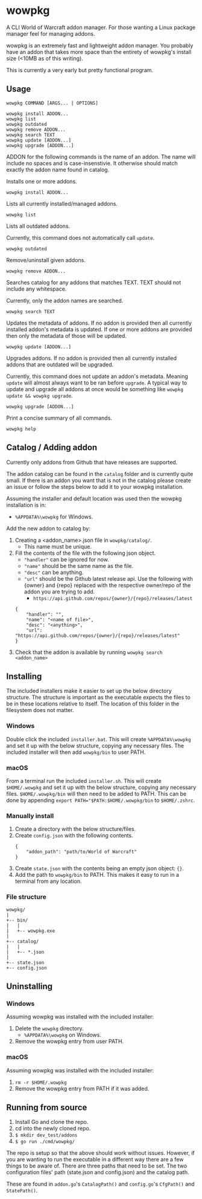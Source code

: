 # wowpkg
A CLI World of Warcraft addon manager. For those wanting a Linux package manager feel for managing addons.

wowpkg is an extremely fast and lightweight addon manager. You probably have an addon that takes more space than the entirety of wowpkg's install size (<10MB as of this writing).

This is currently a very early but pretty functional program.

## Usage
```
wowpkg COMMAND [ARGS... | OPTIONS]

wowpkg install ADDON...
wowpkg list
wowpkg outdated
wowpkg remove ADDON...
wowpkg search TEXT
wowpkg update [ADDON...]
wowpkg upgrade [ADDON...]
```

ADDON for the following commands is the name of an addon. The name will include no spaces and is case-insenstivie. It otherwise should match exactly the addon name found in catalog.


Installs one or more addons.
```
wowpkg install ADDON...
```


Lists all currently installed/managed addons.
```
wowpkg list
```


Lists all outdated addons.

Currently, this command does not automatically call `update`. 
```
wowpkg outdated
```

Remove/uninstall given addons.
```
wowpkg remove ADDON...
```

Searches catalog for any addons that matches TEXT. TEXT should not include any whitespace.

Currently, only the addon names are searched.
```
wowpkg search TEXT
```

Updates the metadata of addons. If no addon is provided then all currently installed addon's metadata is updated. If one or more addons are provided then only the metadata of those will be updated.
```
wowpkg update [ADDON...]
```

Upgrades addons. If no addon is provided then all currently installed addons that are outdated will be upgraded.

Currently, this command does not update an addon's metadata. Meaning `update` will almost always want to be ran before `upgrade`. A typical way to update and upgrade all addons at once would be something like `wowpkg update && wowpkg upgrade`.
```
wowpkg upgrade [ADDON...]
```

Print a concise summary of all commands.
```
wowpkg help
```

## Catalog / Adding addon
Currently only addons from Github that have releases are supported.

The addon catalog can be found in the `catalog` folder and is currently quite small. If there is an addon you want that is not in the catalog please create an issue or follow the steps below to add it to your wowpkg installation.

Assuming the installer and default location was used then the wowpkg installation is in:
- `%APPDATA%\wowpkg` for Windows.

Add the new addon to catalog by:
1. Creating a <addon_name>.json file in `wowpkg/catalog/`.
	- This name must be unique.
2. Fill the contents of the file with the following json object.
	- `"handler"` can be ignored for now.
	- `"name"` should be the same name as the file.
	- `"desc"` can be anything.
	- `"url"` should be the Github latest release api. Use the following with {owner} and {repo} replaced with the respective owner/repo of the addon you are trying to add.
		- `https://api.github.com/repos/{owner}/{repo}/releases/latest`
	```
	{
		"handler": "",
		"name": "<name of file>",
		"desc": "<anything>",
		"url": "https://api.github.com/repos/{owner}/{repo}/releases/latest"
	}
	```
3. Check that the addon is available by running `wowpkg search <addon_name>`

## Installing
The included installers make it easier to set up the below directory structure. The structure is important as the executable expects the files to be in these locations relative to itself. The location of this folder in the filesystem does not matter.

### Windows
Double click the included `installer.bat`. This will create `%APPDATA%\wowpkg` and set it up with the below structure, copying any necessary files. The included installer will then add `wowpkg/bin` to user PATH.

### macOS
From a terminal run the included `installer.sh`. This will create `$HOME/.wowpkg` and set it up with the below structure, copying any necessary files. `$HOME/.wowpkg/bin` will then need to be added to PATH. This can be done by appending `export PATH="$PATH:$HOME/.wowpkg/bin` to `$HOME/.zshrc`.

### Manually install
1. Create a directory with the below structure/files.
2. Create `config.json` with the following contents.
	```
	{
		"addon_path": "path/to/World of Warcraft"
	}
	```
3. Create `state.json` with the contents being an empty json object: `{}`.
4. Add the path to `wowpkg/bin` to PATH. This makes it easy to run in a terminal from any location.
### File structure
```
wowpkg/
|
+-- bin/
|   |
|   +-- wowpkg.exe
|
+-- catalog/
|   |
|   +-- *.json
|
+-- state.json
+-- config.json
```
## Uninstalling
### Windows
Assuming wowpkg was installed with the included installer:
1. Delete the `wowpkg` directory.
	- `%APPDATA%\wowpkg` on Windows.
2. Remove the wowpkg entry from user PATH.
### macOS
Assuming wowpkg was installed with the included installer:
1. `rm -r $HOME/.wowpkg`
2. Remove the wowpkg entry from PATH if it was added.

## Running from source
1. Install Go and clone the repo.
2. cd into the newly cloned repo.
3. `$ mkdir dev_test/addons`
4. `$ go run ./cmd/wowpkg/`

The repo is setup so that the above should work without issues. However, if you are wanting to run the executable in a different way there are a few things to be aware of. There are three paths that need to be set. The two configuration files' path (state.json and config.json) and the catalog path.

These are found in `addon.go`'s `CatalogPath()` and `config.go`'s `CfgPath()` and `StatePath()`.
